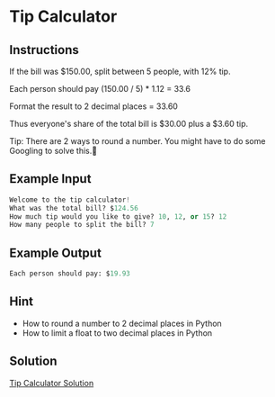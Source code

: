 # Tip Calculator

## Instructions

If the bill was $150.00, split between 5 people, with 12% tip.

Each person should pay (150.00 / 5) * 1.12 = 33.6

Format the result to 2 decimal places = 33.60

Thus everyone's share of the total bill is $30.00 plus a $3.60 tip.

Tip: There are 2 ways to round a number. You might have to do some Googling to solve this.💪

## Example Input
```python
Welcome to the tip calculator!
What was the total bill? $124.56
How much tip would you like to give? 10, 12, or 15? 12
How many people to split the bill? 7
```
## Example Output
```python
Each person should pay: $19.93
```

## Hint

- How to round a number to 2 decimal places in Python
- How to limit a float to two decimal places in Python

## Solution

[Tip Calculator Solution](https://replit.com/@appbrewery/tip-calculator-end)
